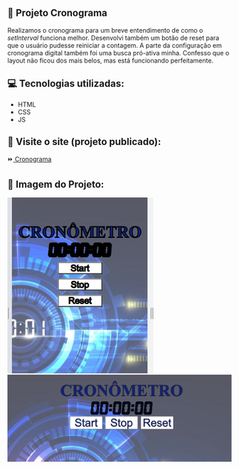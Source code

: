 ## :file_folder: Projeto Cronograma

<p> Realizamos o cronograma para um breve entendimento de como o <i>setInterval</i> funciona melhor. Desenvolvi também um botão de reset para que o usuário pudesse reiniciar a contagem.
A parte da configuração em cronograma digital também foi uma busca pró-ativa minha.
Confesso que o layout não ficou dos mais belos, mas está funcionando perfeitamente.</p>

## :computer: Tecnologias utilizadas:

- HTML
- CSS
- JS


## :rocket: Visite o site (projeto publicado):
:fast_forward:<a href="https://cronograma-flavia-ramos.netlify.app/"> Cronograma</a>

## :flower_playing_cards: Imagem do Projeto:

<img src="https://raw.githubusercontent.com/FlaviaRamosdaSilva/Cronometro/20cc13cfc0b3de4b538fd698e5cc9a1ba43b2de0/assets/Cronograma-responsivo.png">
<img src="https://raw.githubusercontent.com/FlaviaRamosdaSilva/Cronometro/20cc13cfc0b3de4b538fd698e5cc9a1ba43b2de0/assets/cronometro-pc.png">
